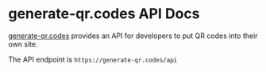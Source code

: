 # generate-qr.codes API Docs

[generate-qr.codes](https://generate-qr.codes) provides an API for developers to put QR codes into their own site.

The API endpoint is `https://generate-qr.codes/api`
